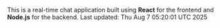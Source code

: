 This is a real-time chat application built using **React** for the frontend and **Node.js** for the backend.
Last updated: Thu Aug  7 05:20:01 UTC 2025
